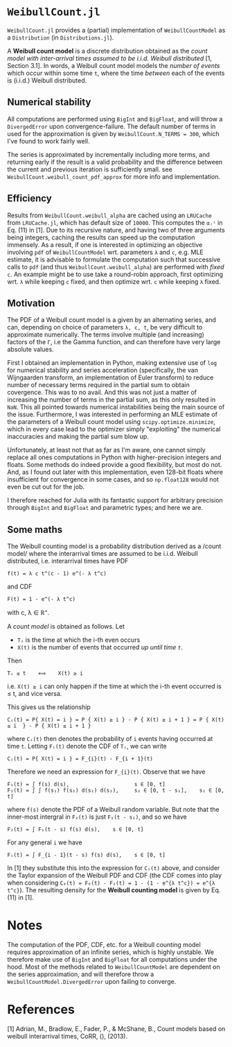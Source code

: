 # `WeibullCount.jl`

`WeibullCount.jl` provides a (partial) implementation of `WeibullCountModel` as a `Distribution` (in `Distributions.jl`).

A **Weibull count model** is a discrete distribution obtained as the *count model with inter-arrival times assumed to be i.i.d. Weibull distributed* [1, Section 3.1]. In words, a Weibull count model models the *number of events* which occur within some time `t`, where the time *between* each of the events is (i.i.d.) Weibull distributed.

## Numerical stability
All computations are performed using `BigInt` and `BigFloat`, and will throw a `DivergedError` upon convergence-failure. The default number of terms in used for the approximation is given by `WeibullCount.N_TERMS = 300`, which I've found to work fairly well. 

The series is approximated by incrementally including more terms, and returning early if the result is a valid probability and the difference between the current and previous iteration is sufficiently small. see `WeibullCount.weibull_count_pdf_approx` for more info and implementation.

## Efficiency
Results from `WeibullCount.weibull_alpha` are cached using an `LRUCache` from `LRUCache.jl`, which has default size of `10000`. This computes the `αⱼⁱ` in Eq. (11) in [1]. Due to its recursive nature, and having two of three arguments being integers, caching the results can speed up the computation immensely. As a result, if one is interested in optimizing an objective involving `pdf` of `WeibullCountModel` wrt. parameters `λ` and `c`, e.g. MLE estimate, it is advisable to formulate the computation such that successive calls to `pdf` (and thus `WeibullCount.weibull_alpha`) are performed with *fixed* `c`. An example might be to use take a round-robin approach, first optimizing wrt. `λ` while keeping `c` fixed, and then optimize wrt. `c` while keeping `λ` fixed.

## Motivation
The PDF of a Weibull count model is a given by an alternating series, and can, depending on choice of parameters `λ, c, t`, be very difficult to approximate numerically. The terms involve multiple (and increasing) factors of the `Γ`, i.e the Gamma function, and can therefore have very large absolute values.

First I obtained an implementation in Python, making extensive use of `log` for numerical stability and series acceleration (specifically, the van Wijngaarden transform, an implementation of Euler transform) to reduce number of necessary terms required in the partial sum to obtain covergence. This was to no avail. And this was not just a matter of increasing the number of terms in the partial sum, as this only resulted in `NaN`. This all pointed towards numerical instabilities being the main source of the issue. Furthermore, I was interested in performing an MLE estimate of the parameters of a Weibull count model using `scipy.optimize.minimize`, which in every case lead to the optimizer simply "exploiting" the numerical inaccuracies and making the partial sum blow up. 

Unfortunately, at least not that as far as I'm aware, one cannot simply replace all ones computations in Python with higher-precision integers and floats. Some methods do indeed provide a good flexibility, but most do not. And, as I found out later with this implementation, even 128-bit floats where insufficient for convergence in some cases, and so `np.float128` would not even be cut out for the job.

I therefore reached for Julia with its fantastic support for arbitrary precision through `BigInt` and `BigFloat` and parametric types; and here we are.

## Some maths

The Weibull counting model is a probability distribution derived as a /count model/ where the interarrival times are assumed to be i.i.d. Weibull distributed, i.e. interarrival times have PDF

    f(t) = λ c t^(c - 1) e^(- λ t^c)

and CDF

    F(t) = 1 - e^(- λ t^c)

with c, λ ∈ ℝ⁺.

A *count model* is obtained as follows. Let
- `Tᵢ` is the time at which the i-th even occurs
- `X(t)` is the number of events that occurred *up until time `t`*.

Then

    Tᵢ ≤ t    ⟺    X(t) ≥ i

i.e. `X(t) ≥ i` can only happen if the time at which the i-th event occurred is ≤ t, and vice versa.

This gives us the relationship

    Cᵢ(t) = P{ X(t) = i } = P { X(t) ≥ i } - P { X(t) ≥ i + 1 } = P { X(t) ≤ i  } - P { X(t) ≤ i + 1 }

where `Cᵢ(t)` then denotes the probability of `i` events having occurred at time `t`. Letting `Fᵢ(t)` denote the CDF of `Tᵢ`, we can write

    Cᵢ(t) = P{ X(t) = i } = F_{i}(t) - F_{i + 1}(t)
    
Therefore we need an expression for `F_{i}(t)`. Observe that we have

    F₁(t) = ∫ f(s) d(s),                     s ∈ [0, t]
    F₂(t) = ∫ ∫ f(s₁) f(s₂) d(s₁) d(s₂),     s₂ ∈ [0, t - s₁],    s₁ ∈ [0, t]

where `f(s)` denote the PDF of a Weibull random variable. 
But note that the inner-most intergral in `F₂(t)` is just `F₁(t - s₁)`, and so we have

    F₂(t) = ∫ F₁(t - s) f(s) d(s),    s ∈ [0, t]
    
For any general `i` we have

    Fᵢ(t) = ∫ F_{i - 1}(t - s) f(s) d(s),    s ∈ [0, t]

In [1] they substitute this into the expression for `Cᵢ(t)` above, and consider the Taylor expansion of the Weibull PDF and CDF (the CDF comes into play when considering `C₀(t) = F₀(t) - F₁(t) = 1 - (1 - e^{λ t^c}) = e^{λ t^c}`). The resulting density for the **Weibull counting model** is given by Eq. (11) in [1].

# Notes
The computation of the PDF, CDF, etc. for a Weibull counting model requires approximation of an infinite series, which is highly unstable. We therefore make use of `BigInt` and `BigFloat` for all computations under the hood.
Most of the methods related to `WeibullCountModel` are dependent on the series approximation, and will therefore throw a `WeibullCountModel.DivergedError` upon failing to converge. 

# References
[1] Adrian, M., Bradlow, E., Fader, P., & McShane, B., Count models based on weibull interarrival times, CoRR, (),  (2013).
